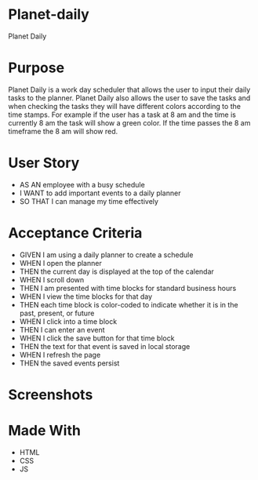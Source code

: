 # Planet-daily
Planet Daily

# Purpose
Planet Daily is a work day scheduler that allows the user to input their daily tasks to the planner.
Planet Daily also allows the user to save the tasks and when checking the tasks they will have different colors according to the time stamps. For example if the user has a task at 8 am and the time is currently 8 am the task will show a green color. If the time passes the 8 am timeframe the 8 am will show red. 


# User Story

* AS AN employee with a busy schedule
* I WANT to add important events to a daily planner
* SO THAT I can manage my time effectively

# Acceptance Criteria
* GIVEN I am using a daily planner to create a schedule
* WHEN I open the planner
* THEN the current day is displayed at the top of the calendar
* WHEN I scroll down
* THEN I am presented with time blocks for standard business hours
* WHEN I view the time blocks for that day
* THEN each time block is color-coded to indicate whether it is in the past, present, or future
* WHEN I click into a time block
* THEN I can enter an event
* WHEN I click the save button for that time block
* THEN the text for that event is saved in local storage
* WHEN I refresh the page
* THEN the saved events persist


# Screenshots


# Made With
* HTML
* CSS
* JS


